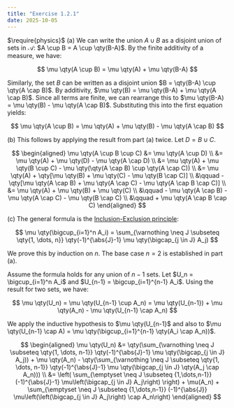 ```yaml
---
title: "Exercise 1.2.1"
date: 2025-10-05
---
```

$\require{physics}$
(a) We can write the union $A \cup B$ as a disjoint union of sets in $\mathcal{A}$: $A \cup B = A \cup \qty(B-A)$. 
By the finite additivity of a measure, we have:

$$
  \mu \qty(A \cup B) = \mu \qty(A) + \mu \qty(B-A)
$$

Similarly, the set $B$ can be written as a disjoint union $B = \qty(B-A) \cup \qty(A \cap B)$. 
By additivity, $\mu \qty(B) = \mu \qty(B-A) + \mu \qty(A \cap B)$. 
Since all terms are finite, we can rearrange this to $\mu \qty(B-A) = \mu \qty(B) - \mu \qty(A \cap B)$. 
Substituting this into the first equation yields:

$$
  \mu \qty(A \cup B) = \mu \qty(A) + \mu \qty(B) - \mu \qty(A \cap B)
$$

(b) This follows by applying the result from part (a) twice. Let $D = B \cup C$. 

$$
\begin{aligned}
  \mu \qty(A \cup B \cup C) &= \mu \qty(A \cup D) \\
  &= \mu \qty(A) + \mu \qty(D) - \mu \qty(A \cap D) \\
  &= \mu \qty(A) + \mu \qty(B \cup C) - \mu \qty(\qty(A \cap B) \cup \qty(A \cap C)) \\
  &= \mu \qty(A) + \qty[\mu \qty(B) + \mu \qty(C) - \mu \qty(B \cap C)] \\
  &\qquad - \qty[\mu \qty(A \cap B) + \mu \qty(A \cap C) - \mu \qty(A \cap B \cap C)] \\
  &= \mu \qty(A) + \mu \qty(B) + \mu \qty(C) \\
  &\qquad - \mu \qty(A \cap B) - \mu \qty(A \cap C) - \mu \qty(B \cap C) \\
  &\qquad + \mu \qty(A \cap B \cap C)
\end{aligned}
$$

(c) The general formula is the [Inclusion-Exclusion principle](https://en.wikipedia.org/wiki/Inclusion%E2%80%93exclusion_principle):

$$
  \mu \qty(\bigcup_{i=1}^n A_i) = \sum_{\varnothing \neq J \subseteq \qty{1, \dots, n}} \qty(-1)^{\abs{J}-1} \mu \qty(\bigcap_{j \in J} A_j)
$$

We prove this by induction on $n$. 
The base case $n = 2$ is established in part (a). 

Assume the formula holds for any union of $n-1$ sets. 
Let $U_n = \bigcup_{i=1}^n A_i$ and $U_{n-1} = \bigcup_{i=1}^{n-1} A_i$. 
Using the result for two sets, we have:

$$
  \mu \qty(U_n) = \mu \qty(U_{n-1} \cup A_n) = \mu \qty(U_{n-1}) + \mu \qty(A_n) - \mu \qty(U_{n-1} \cap A_n)
$$

We apply the inductive hypothesis to $\mu \qty(U_{n-1}$ and also to $\mu \qty(U_{n-1} \cap A) = \mu \qty(\bigcup_{i=1}^{n-1} \qty(A_i \cap A_n))$.

$$
\begin{aligned}
  \mu \qty(U_n) &= \qty(\sum_{\varnothing \neq J \subseteq \qty{1, \dots, n-1}} \qty(-1)^{\abs{J}-1} \mu \qty(\bigcap_{j \in J} A_j)) + \mu \qty(A_n) - \qty(\sum_{\varnothing \neq J \subseteq \qty{1, \dots, n-1}} \qty(-1)^{\abs{J}-1} \mu \qty(\bigcap_{j \in J} \qty(A_j \cap A_n))) \\
  &= \left( \sum_{\emptyset \neq J \subseteq {1,\dots,n-1}} (-1)^{\abs{J}-1} \mu\left(\bigcap_{j \in J} A_j\right) \right) + \mu(A_n) + \sum_{\emptyset \neq J \subseteq {1,\dots,n-1}} (-1)^{\abs{J}} \mu\left(\left(\bigcap_{j \in J} A_j\right) \cap A_n\right)
\end{aligned}
$$
